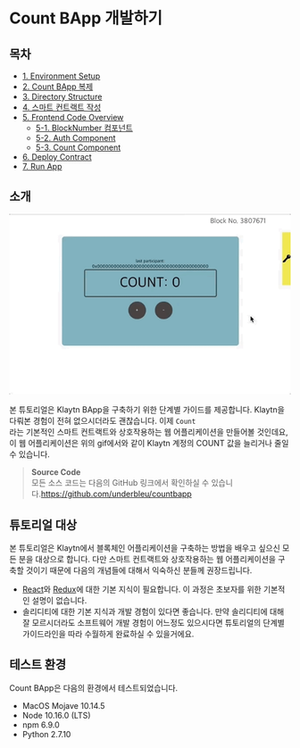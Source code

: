# Count BApp 개발하기

## 목차

* [1. Environment Setup](1.-environment-setup.md)
* [2. Count BApp 복제](2.-clone-count-bapp.md)
* [3. Directory Structure](3.-directory-structure.md)
* [4. 스마트 컨트랙트 작성](4.-write-smart-contract.md)
* [5. Frontend Code Overview](5.-frontend-code-overview/README.md) 
  * [5-1. BlockNumber 컴포넌트](5.-frontend-code-overview/5-1.-blocknumber-component.md)
  * [5-2. Auth Component](5.-frontend-code-overview/5-2.-auth-component.md)
  * [5-3. Count Component](5.-frontend-code-overview/5-3.-count-component.md)
* [6. Deploy Contract](6.-deploy-contract.md)
* [7. Run App](7.-run-app.md)

## 소개

![소개](images/tutorial-1intro.gif)

본 튜토리얼은 Klaytn BApp을 구축하기 위한 단계별 가이드를 제공합니다. Klaytn을 다뤄본 경험이 전혀 없으시더라도 괜찮습니다. 이제 `Count`  
라는 기본적인 스마트 컨트랙트와 상호작용하는 웹 어플리케이션을 만들어볼 것인데요, 이 웹 어플리케이션은 위의 gif에서와 같이 Klaytn 계정의 COUNT 값을 늘리거나 줄일 수 있습니다.

> **Source Code**  
> 모든 소스 코드는 다음의 GitHub 링크에서 확인하실 수 있습니다.<https://github.com/underbleu/countbapp>

## 튜토리얼 대상

본 튜토리얼은 Klaytn에서 블록체인 어플리케이션을 구축하는 방법을 배우고 싶으신 모든 분을 대상으로 합니다. 다만 스마트 컨트랙트와 상호작용하는 웹 어플리케이션을 구축할 것이기 때문에 다음의 개념들에 대해서 익숙하신 분들께 권장드립니다.

* [React](https://reactjs.org/)와 [Redux](https://redux.js.org/)에 대한 기본 지식이 필요합니다. 이 과정은 초보자를 위한 기본적인 설명이 없습니다.
* 솔리디티에 대한 기본 지식과 개발 경험이 있다면 좋습니다. 만약 솔리디티에 대해 잘 모르시더라도 소프트웨어 개발 경험이 어느정도 있으시다면 튜토리얼의 단계별 가이드라인을 따라 수월하게 완료하실 수 있을거에요.

## 테스트 환경

Count BApp은 다음의 환경에서 테스트되었습니다.

* MacOS Mojave 10.14.5
* Node 10.16.0 \(LTS\)
* npm 6.9.0
* Python 2.7.10